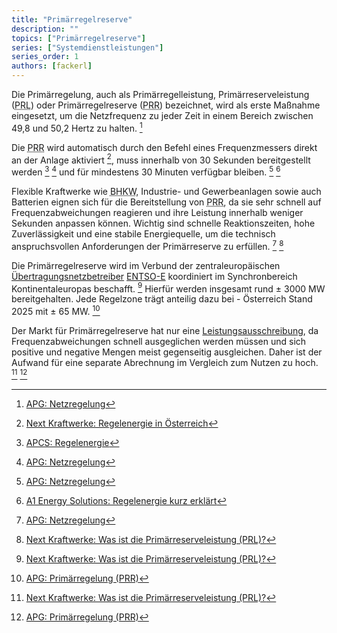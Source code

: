 ```yaml
---
title: "Primärregelreserve"
description: ""
topics: ["Primärregelreserve"]
series: ["Systemdienstleistungen"]
series_order: 1
authors: [fackerl]
---
```


Die Primärregelung, auch als Primärregelleistung, Primärreserveleistung (<abbr title="Primärreserveleistung">PRL</abbr>) oder Primärregelreserve (<abbr title="Primärregelreserve">PRR</abbr>) bezeichnet, wird als erste Maßnahme eingesetzt, um die Netzfrequenz zu jeder Zeit in einem Bereich zwischen 49,8 und 50,2 Hertz zu halten. [^APG]

Die <abbr title="Primärregelreserve">PRR</abbr> wird automatisch durch den Befehl eines Frequenzmessers direkt an der Anlage aktiviert [^kraftwerke.at], muss innerhalb von 30 Sekunden bereitgestellt werden [^APCS] [^APG]  und für mindestens 30 Minuten verfügbar bleiben. [^APG] [^A1]
<!-- next-kraftwerke sagt 15 Minuten -->

Flexible Kraftwerke wie <abbr title="Blockheizkraftwerke">BHKW</abbr>, Industrie- und Gewerbeanlagen sowie auch Batterien eignen sich für die Bereitstellung von <abbr title="Primärregelreserve">PRR</abbr>, da sie sehr schnell auf Frequenzabweichungen reagieren und ihre Leistung innerhalb weniger Sekunden anpassen können. Wichtig sind schnelle Reaktionszeiten, hohe Zuverlässigkeit und eine stabile Energiequelle, um die technisch anspruchsvollen Anforderungen der Primärreserve zu erfüllen. [^APG] [^kraftwerke_primär]

Die Primärregelreserve wird im Verbund der zentraleuropäischen [Übertragungsnetzbetreiber](/wissen/akteure/) [ENTSO-E](https://transparency.entsoe.eu/) koordiniert im Synchronbereich Kontinentaleuropas beschafft. [^kraftwerke_primär] Hierfür werden insgesamt rund ± 3000 MW bereitgehalten. Jede Regelzone trägt anteilig dazu bei - Österreich Stand 2025 mit ± 65 MW. [^APG_primär]

Der Markt für Primärregelreserve hat nur eine [Leistungsausschreibung](/wissen/regelreserve/), da Frequenzabweichungen schnell ausgeglichen werden müssen und sich positive und negative Mengen meist gegenseitig ausgleichen. Daher ist der Aufwand für eine separate Abrechnung im Vergleich zum Nutzen zu hoch. [^kraftwerke_primär] [^APG_primär]

[^kraftwerke.at]: [Next Kraftwerke: Regelenergie in Österreich](https://www.next-kraftwerke.at/wissen/regelenergie)
[^kraftwerke_primär]: [Next Kraftwerke: Was ist die Primärreserveleistung (PRL)?](https://www.next-kraftwerke.at/wissen/primaerregelung-prl#vergtung-in-der-primrreserve)
[^A1]: [A1 Energy Solutions: Regelenergie kurz erklärt](https://www.a1energysolutions.at/regelenergie-pool/)
[^econtrol]: [E-Control: Marktbasierte Beschaffung Regelreserve](https://www.e-control.at/industrie/strom/strommarkt/marktbasierte-beschaffung-regelreserve#:~:text=In%20%C3%96sterreich%20erfolgt%20die%20vollst%C3%A4ndig,werden%20Erzeugern%20und%20Bilanzgruppen%20verrechnet)
[^APG]: [APG: Netzregelung](https://markt.apg.at/netz/netzregelung/)
[^APG_primär]: [APG: Primärregelung (PRR)](https://markt.apg.at/netz/netzregelung/primaerregelung/)
[^APCS]: [APCS: Regelenergie](https://www.apcs.at/de/regelenergie)
